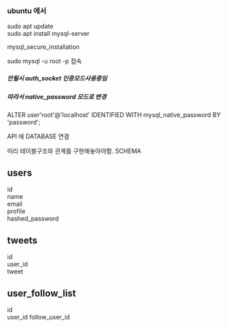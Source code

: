 

### ubuntu 에서
sudo apt update  
sudo apt install mysql-server  

mysql_secure_installation

sudo mysql -u root -p 접속 

##### 안될시 auth_socket 인증모드사용중임
##### 따라서 native_password 모드로 변경

ALTER user'root'@'localhost' IDENTIFIED WITH mysql_native_password BY 'password';


API 에 DATABASE 연결

미리 테이블구조와 관계를 구현해놓아야함. SCHEMA 

 ## users
 id  
 name  
 email  
 profile  
 hashed_password  
 
 
 ## tweets
 id  
 user_id  
 tweet  
 
 ## user_follow_list
 id  
 user_id
 follow_user_id


